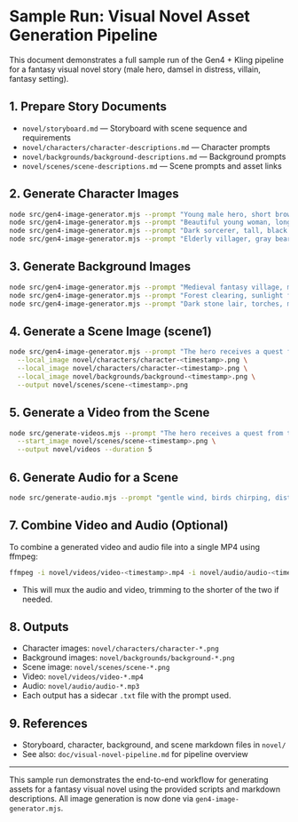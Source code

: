 # Sample Run: Visual Novel Asset Generation Pipeline

This document demonstrates a full sample run of the Gen4 + Kling pipeline for a fantasy visual novel story (male hero, damsel in distress, villain, fantasy setting).

## 1. Prepare Story Documents

- `novel/storyboard.md` — Storyboard with scene sequence and requirements
- `novel/characters/character-descriptions.md` — Character prompts
- `novel/backgrounds/background-descriptions.md` — Background prompts
- `novel/scenes/scene-descriptions.md` — Scene prompts and asset links

## 2. Generate Character Images

```sh
node src/gen4-image-generator.mjs --prompt "Young male hero, short brown hair, leather armor, sword, determined" --output novel/characters/character-<timestamp>.png
node src/gen4-image-generator.mjs --prompt "Beautiful young woman, long blonde hair, flowing dress, hopeful" --output novel/characters/character-<timestamp>.png
node src/gen4-image-generator.mjs --prompt "Dark sorcerer, tall, black cloak, red eyes, menacing" --output novel/characters/character-<timestamp>.png
node src/gen4-image-generator.mjs --prompt "Elderly villager, gray beard, staff, wise, kind" --output novel/characters/character-<timestamp>.png
```

## 3. Generate Background Images

```sh
node src/gen4-image-generator.mjs --prompt "Medieval fantasy village, morning, peaceful" --output novel/backgrounds/background-<timestamp>.png
node src/gen4-image-generator.mjs --prompt "Forest clearing, sunlight filtering through trees" --output novel/backgrounds/background-<timestamp>.png
node src/gen4-image-generator.mjs --prompt "Dark stone lair, torches, magical symbols, ominous" --output novel/backgrounds/background-<timestamp>.png
```

## 4. Generate a Scene Image (scene1)

```sh
node src/gen4-image-generator.mjs --prompt "The hero receives a quest from the village elder." \
  --local_image novel/characters/character-<timestamp>.png \
  --local_image novel/characters/character-<timestamp>.png \
  --local_image novel/backgrounds/background-<timestamp>.png \
  --output novel/scenes/scene-<timestamp>.png
```

## 5. Generate a Video from the Scene

```sh
node src/generate-videos.mjs --prompt "The hero receives a quest from the village elder." \
  --start_image novel/scenes/scene-<timestamp>.png \
  --output novel/videos --duration 5
```

## 6. Generate Audio for a Scene

```sh
node src/generate-audio.mjs --prompt "gentle wind, birds chirping, distant river" --duration 5 --output novel/audio/audio-<timestamp>.mp3
```

## 7. Combine Video and Audio (Optional)

To combine a generated video and audio file into a single MP4 using ffmpeg:

```sh
ffmpeg -i novel/videos/video-<timestamp>.mp4 -i novel/audio/audio-<timestamp>.mp3 -c:v copy -c:a aac -shortest novel/videos/video-with-audio-<timestamp>.mp4
```

- This will mux the audio and video, trimming to the shorter of the two if needed.

## 8. Outputs

- Character images: `novel/characters/character-*.png`
- Background images: `novel/backgrounds/background-*.png`
- Scene image: `novel/scenes/scene-*.png`
- Video: `novel/videos/video-*.mp4`
- Audio: `novel/audio/audio-*.mp3`
- Each output has a sidecar `.txt` file with the prompt used.

## 9. References

- Storyboard, character, background, and scene markdown files in `novel/`
- See also: `doc/visual-novel-pipeline.md` for pipeline overview

---

This sample run demonstrates the end-to-end workflow for generating assets for a fantasy visual novel using the provided scripts and markdown descriptions. All image generation is now done via `gen4-image-generator.mjs`.
